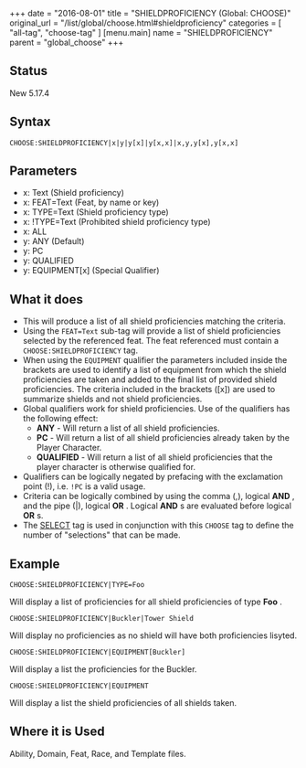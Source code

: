 +++
date = "2016-08-01"
title = "SHIELDPROFICIENCY (Global: CHOOSE)"
original_url = "/list/global/choose.html#shieldproficiency"
categories = [ "all-tag", "choose-tag" ]
[menu.main]
    name = "SHIELDPROFICIENCY"
    parent = "global_choose"
+++

## Status

New 5.17.4

## Syntax

`CHOOSE:SHIELDPROFICIENCY|x|y|y[x]|y[x,x]|x,y,y[x],y[x,x]`

## Parameters

-   x: Text (Shield proficiency)
-   x: FEAT=Text (Feat, by name or key)
-   x: TYPE=Text (Shield proficiency type)
-   x: !TYPE=Text (Prohibited shield proficiency type)
-   x: ALL
-   y: ANY (Default)
-   y: PC
-   y: QUALIFIED
-   y: EQUIPMENT\[x\] (Special Qualifier)



What it does
------------

-   This will produce a list of all shield proficiencies matching
    the criteria.
-   Using the `FEAT=Text` sub-tag will provide a list of shield
    proficiencies selected by the referenced feat. The feat referenced
    must contain a `CHOOSE:SHIELDPROFICIENCY` tag.
-   When using the `EQUIPMENT` qualifier the parameters included inside
    the brackets are used to identify a list of equipment from which the
    shield proficiencies are taken and added to the final list of
    provided shield proficiencies. The criteria included in the
    brackets (\[x\]) are used to summarize shields and not
    shield proficiencies.
-   Global qualifiers work for shield proficiencies. Use of the
    qualifiers has the following effect:
    -   **ANY** - Will return a list of all shield proficiencies.
    -   **PC** - Will return a list of all shield proficiencies already
        taken by the Player Character.
    -   **QUALIFIED** - Will return a list of all shield proficiencies
        that the player character is otherwise qualified for.
-   Qualifiers can be logically negated by prefacing with the
    exclamation point (!), i.e. `!PC` is a valid usage.
-   Criteria can be logically combined by using the comma (,), logical
    **AND** , and the pipe (|), logical **OR** . Logical **AND** s are
    evaluated before logical **OR** s.
-   The [SELECT](/list/global/other/select.html) tag is used in
    conjunction with this `CHOOSE` tag to define the number of
    "selections" that can be made.

Example
-------

`CHOOSE:SHIELDPROFICIENCY|TYPE=Foo`

Will display a list of proficiencies for all shield proficiencies of
type **Foo** .

`CHOOSE:SHIELDPROFICIENCY|Buckler|Tower Shield`

Will display no proficiencies as no shield will have both proficiencies
lisyted.

`CHOOSE:SHIELDPROFICIENCY|EQUIPMENT[Buckler]`

Will display a list the proficiencies for the Buckler.

`CHOOSE:SHIELDPROFICIENCY|EQUIPMENT`

Will display a list the shield proficiencies of all shields taken.

Where it is Used
----------------

Ability, Domain, Feat, Race, and Template files.

